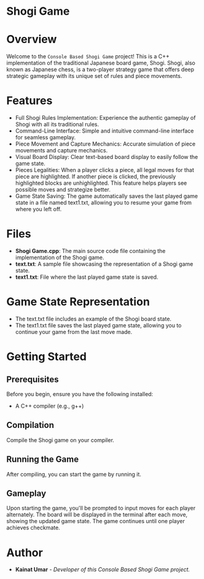 # Shogi Game

# Overview
Welcome to the `Console Based Shogi Game` project! This is a C++ implementation of the traditional Japanese board game, Shogi. Shogi, also known as Japanese chess, is a two-player strategy game that offers deep strategic gameplay with its unique set of rules and piece movements.

# Features
- Full Shogi Rules Implementation: Experience the authentic gameplay of Shogi with all its traditional rules.
- Command-Line Interface: Simple and intuitive command-line interface for seamless gameplay.
- Piece Movement and Capture Mechanics: Accurate simulation of piece movements and capture mechanics.
- Visual Board Display: Clear text-based board display to easily follow the game state.
- Pieces Legalities: When a player clicks a piece, all legal moves for that piece are highlighted. If another piece is clicked, the previously highlighted blocks are unhighlighted. This feature helps players see possible moves and strategize better.
- Game State Saving: The game automatically saves the last played game state in a file named text1.txt, allowing you to resume your game from where you left off.

# Files
- **Shogi Game.cpp**: The main source code file containing the implementation of the Shogi game.
- **text.txt**: A sample file showcasing the representation of a Shogi game state.
- **text1.txt**: File where the last played game state is saved.

# Game State Representation
- The text.txt file includes an example of the Shogi board state.
- The text1.txt file saves the last played game state, allowing you to continue your game from the last move made.

# Getting Started
## Prerequisites
Before you begin, ensure you have the following installed:
- A C++ compiler (e.g., g++)
## Compilation
Compile the Shogi game on your compiler.
## Running the Game
After compiling, you can start the game by running it.

## Gameplay
Upon starting the game, you'll be prompted to input moves for each player alternately. The board will be displayed in the terminal after each move, showing the updated game state. The game continues until one player achieves checkmate.

# Author
- **Kainat Umar** - *Developer of this Console Based Shogi Game project.*
